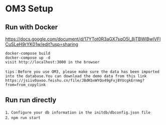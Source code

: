 # OM3  Setup

## Run with Docker
https://docs.google.com/document/d/17YTot0R3aGX7sqO5I_8jTBWlBwlVFlCuSLeH9rYK01w/edit?usp=sharing
```
docker-compose build
docker-compose up -d
visit http://localhost:3000 in the browser

```
```
tips：Before you use OM3, please make sure the data has been imported into the database.You can download the demo data from this link https://jsiiv0axoo.feishu.cn/file/JBdKbxWYQo49gFxj8YUcgkErnmg?from=from_copylink
```
## Run run directly

```
1、Configure your db information in the initdb/dbconfig.json file
2、npm run start
```
